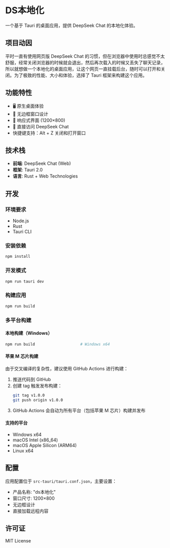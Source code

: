 # DS本地化

一个基于 Tauri 的桌面应用，提供 DeepSeek Chat 的本地化体验。

## 项目动因

平时一直有使用网页版 DeepSeek Chat 的习惯，但在浏览器中使用时总感觉不太舒服，经常关闭浏览器的时候就会退出，然后再次载入的时候又丢失了聊天记录，所以就想做一个本地化的桌面应用，让这个网页一直挂载后台，随时可以打开和关闭。为了极致的性能、大小和体验，选择了 Tauri 框架来构建这个应用。

## 功能特性

- 🖥️ 原生桌面体验
- 🎨 无边框窗口设计
- 📱 响应式界面 (1200×800)
- 🔗 直接访问 DeepSeek Chat
- 快捷键支持：Alt + Z 关闭和打开窗口

## 技术栈

- **前端**: DeepSeek Chat (Web)
- **框架**: Tauri 2.0
- **语言**: Rust + Web Technologies

## 开发

### 环境要求

- Node.js
- Rust
- Tauri CLI

### 安装依赖

```bash
npm install
```

### 开发模式

```bash
npm run tauri dev
```

### 构建应用

```bash
npm run build
```

### 多平台构建

#### 本地构建（Windows）
```bash
npm run build                    # Windows x64
```

#### 苹果 M 芯片构建
由于交叉编译的复杂性，建议使用 GitHub Actions 进行构建：

1. 推送代码到 GitHub
2. 创建 tag 触发发布构建：
   ```bash
   git tag v1.0.0
   git push origin v1.0.0
   ```
3. GitHub Actions 会自动为所有平台（包括苹果 M 芯片）构建并发布

#### 支持的平台
- Windows x64
- macOS Intel (x86_64)
- macOS Apple Silicon (ARM64)
- Linux x64

## 配置

应用配置位于 `src-tauri/tauri.conf.json`，主要设置：

- 产品名称: "ds本地化"
- 窗口尺寸: 1200×800
- 无边框设计
- 直接加载远程内容

## 许可证

MIT License
